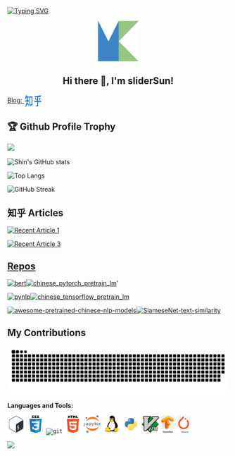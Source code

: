 [![Typing SVG](https://readme-typing-svg.herokuapp.com?multiline=true&width=500&lines=Full-stack+NLPer+and+developer.++++++++++)](https://git.io/typing-svg)

<p align="center">
  <img width="92" src="https://raw.githubusercontent.com/sliderSun/sliderSun/master/assets/mkdir.png" />
</p>  
<h2 align="center">Hi there 👋, I'm sliderSun!</h2>


<a href="https://www.zhihu.com/people/sunshubing" target="blank">Blog: <img align="center" src="https://raw.githubusercontent.com/sliderSun/sliderSun/master/assets/zhihu.png" alt="知乎" height="30" width="40" /></a>

<h2>🏆 Github Profile Trophy</h2>
<img width=800 src="https://github-profile-trophy.vercel.app/?username=sliderSun&column=9&theme=gruvbox&no-frame=true"/>

![Shin's GitHub stats](https://github-readme-stats.vercel.app/api?username=sliderSun&show_icons=true&theme=tokyonight)


![Top Langs](https://github-readme-stats.vercel.app/api/top-langs/?username=sliderSun&layout=compact)

![GitHub Streak](https://github-readme-streak-stats.herokuapp.com?user=sliderSun&theme=neon-palenight&hide_border=true)

## 知乎 Articles

<a target="_blank" href="https://zhuanlan.zhihu.com/p/555369904"><img src="https://pic2.zhimg.com/v2-6ade68fe670cea83f51780499a832b44_1440w.jpg?source=172ae18b" alt="Recent Article 1">

<a target="_blank" href="https://zhuanlan.zhihu.com/p/555748085"><img src="https://pic2.zhimg.com/v2-cc537f97d188c52d17523f989a01b479_1440w.jpg?source=172ae18b" alt="Recent Article 3">

## Repos

[![bert](https://github-readme-stats.vercel.app/api/pin/?username=sliderSun&repo=bert&show_owner=true)](https://github.com/sliderSun/bert)[![chinese_pytorch_pretrain_lm](https://github-readme-stats.vercel.app/api/pin/?username=sliderSun&repo=chinese_pytorch_pretrain_lm&show_owner=true)](https://github.com/sliderSun/chinese_pytorch_pretrain_lm)'

[![pynlp](https://github-readme-stats.vercel.app/api/pin/?username=sliderSun&repo=pynlp&show_owner=true)](https://github.com/sliderSun/pynlp)[![chinese_tensorflow_pretrain_lm](https://github-readme-stats.vercel.app/api/pin/?username=sliderSun&repo=chinese_tensorflow_pretrain_lm&show_owner=true)](https://github.com/sliderSun/chinese_tensorflow_pretrain_lm)

[![awesome-pretrained-chinese-nlp-models](https://github-readme-stats.vercel.app/api/pin/?username=sliderSun&repo=awesome-pretrained-chinese-nlp-models&show_owner=true)](https://github.com/sliderSun/awesome-pretrained-chinese-nlp-models)[![SiameseNet-text-similarity](https://github-readme-stats.vercel.app/api/pin/?username=sliderSun&repo=SiameseNet-text-similarity&show_owner=true)](https://github.com/sliderSun/SiameseNet-text-similarity)

## My Contributions
![](https://raw.githubusercontent.com/sliderSun/sliderSun/main/assets/github-contribution-grid-snake.svg)

**Languages and Tools:**  

<code><img src="https://raw.githubusercontent.com/devicons/devicon/master/icons/bash/bash-original.svg" alt="bash" width="40" height="40"/></code>
<code><img src="https://raw.githubusercontent.com/devicons/devicon/master/icons/css3/css3-original-wordmark.svg" alt="css3" width="40" height="40"/></code>
<code><img src="https://www.vectorlogo.zone/logos/git-scm/git-scm-icon.svg" alt="git" width="40" height="40"/></code>
<code><img src="https://raw.githubusercontent.com/devicons/devicon/master/icons/html5/html5-original-wordmark.svg" alt="html5" width="40" height="40"/></code>
<code><img src="https://raw.githubusercontent.com/devicons/devicon/master/icons/jupyter/jupyter-original-wordmark.svg" alt="Jupyter" width="40" height="40"/></code>
<code><img src="https://raw.githubusercontent.com/devicons/devicon/master/icons/linux/linux-original.svg" alt="linux" width="40" height="40"/></code>
<code><img height="40" src="https://raw.githubusercontent.com/sliderSun/sliderSun/master/assets/python.png"></code>
<code><img height="40" src="https://raw.githubusercontent.com/sliderSun/sliderSun/master/assets/vim.png"></code>
<code><img height="40" src="https://raw.githubusercontent.com/sliderSun/sliderSun/master/assets/tf.png"></code>
<code><img height="40" src="https://raw.githubusercontent.com/sliderSun/sliderSun/master/assets/pt.png"></code>

![](https://komarev.com/ghpvc/?username=sliderSun)
